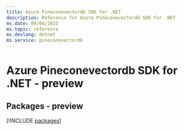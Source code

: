 ```yaml
---
title: Azure Pineconevectordb SDK for .NET
description: Reference for Azure Pineconevectordb SDK for .NET
ms.date: 09/04/2025
ms.topic: reference
ms.devlang: dotnet
ms.service: pineconevectordb
---
```

# Azure Pineconevectordb SDK for .NET - preview
## Packages - preview
[!INCLUDE [packages](pineconevectordb-index.md)]